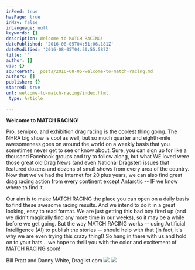 ```yaml
---
inFeed: true
hasPage: true
inNav: false
inLanguage: null
keywords: []
description: Welcome to MATCH RACING!
datePublished: '2016-08-05T04:51:06.181Z'
dateModified: '2016-08-05T04:50:55.587Z'
title: ''
author: []
via: {}
sourcePath: _posts/2016-08-05-welcome-to-match-racing.md
authors: []
publisher: {}
starred: true
url: welcome-to-match-racing/index.html
_type: Article

---
```

**Welcome to MATCH RACING!**

Pro, semipro, and exhibition drag racing is the coolest thing going. The NHRA big show is cool as well, but so much quarter and eighth-mile awesomeness goes on around the world on a weekly basis that you sometimes never get to see or know about. Sure, you can sign up for like a thousand Facebook groups and try to follow along, but what WE loved were those great old Drag News (and even National Dragster) issues that featured dozens and dozens of small shows from every area of the country. Now that we've had the Internet for 20 plus years, we can also find great drag racing action from every continent except Antarctic -- IF we know where to find it. 

Our aim is to make MATCH RACING the place you can open on a daily basis to find these awesome racing results. And we intend to do it in a great looking, easy to read format. We are just getting this bad boy fired up (and we didn't magically find any more time in our weeks), so it may be a while before we get going. But the way MATCH RACING works -- using Artificial Intelligence (AI) to publish the stories -- should help with that (in fact, it's why we are even trying this crazy thing!) So hang in there with us and hold on to your hats... we hope to thrill you with the color and excitement of MATCH RACING soon!

Bill Pratt and Danny White, Draglist.com
![](https://the-grid-user-content.s3-us-west-2.amazonaws.com/41400c29-0463-48a2-8bc5-a71686d2800f.jpg)
![](https://the-grid-user-content.s3-us-west-2.amazonaws.com/c9c38bc9-39bb-4a2d-b2e4-5871261423bd.jpg)